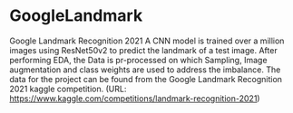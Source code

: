 # GoogleLandmark
Google Landmark Recognition 2021
A CNN model is trained over a million images using ResNet50v2 to predict the landmark of a test image. 
After performing EDA, the Data is pr-processed on which Sampling, Image augmentation and class weights are used to address the imbalance.
The data for the project can be found from the Google Landmark Recognition 2021 kaggle competition. 
(URL: https://www.kaggle.com/competitions/landmark-recognition-2021)

